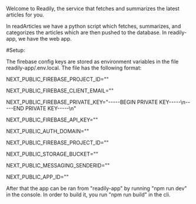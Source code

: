 Welcome to Readily, the service that fetches and summarizes the latest articles for you. 

In readArticles we have a python script which fetches, summarizes, and categorizes the articles which are then pushed to the database. 
In readily-app, we have the web app. 

#Setup:

The firebase config keys are stored as environment variables in the file readily-app/.env.local. The file has the following format: 

NEXT_PUBLIC_FIREBASE_PROJECT_ID=""

NEXT_PUBLIC_FIREBASE_CLIENT_EMAIL=""

NEXT_PUBLIC_FIREBASE_PRIVATE_KEY="-----BEGIN PRIVATE KEY-----\n-----END PRIVATE KEY-----\n"

NEXT_PUBLIC_FIREBASE_API_KEY=""

NEXT_PUBLIC_AUTH_DOMAIN=""

NEXT_PUBLIC_FIREBASE_PROJECT_ID=""

NEXT_PUBLIC_STORAGE_BUCKET=""

NEXT_PUBLIC_MESSAGING_SENDERID=""

NEXT_PUBLIC_APP_ID=""

After that the app can be ran from "readily-app" by running "npm run dev" in the console. In order to build it, you run "npm run build" in the cli.
